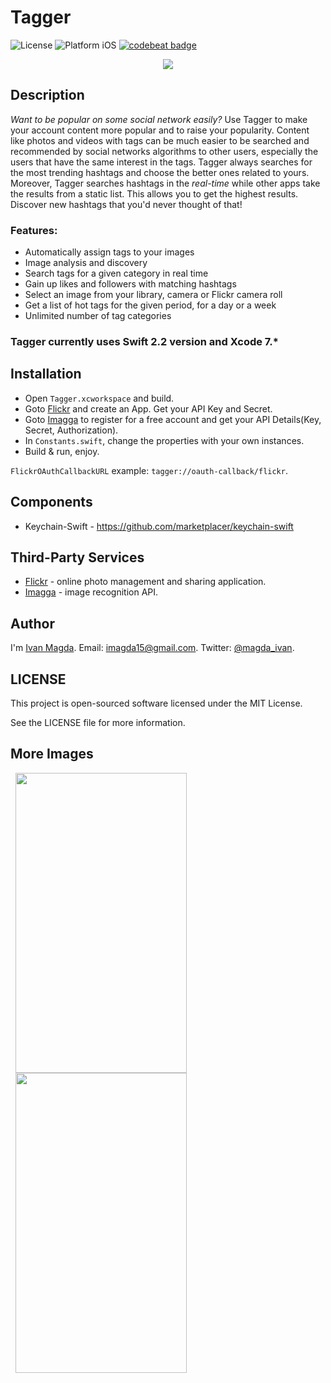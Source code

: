 # Tagger

![License](https://img.shields.io/npm/l/express.svg)
![Platform iOS](https://img.shields.io/badge/platform-iOS-blue.svg)
[![codebeat badge](https://codebeat.co/badges/8192c79c-edcb-4974-8765-5ec515b414fe)](https://codebeat.co/projects/github-com-vanyaland-tagger)

<p align="center">
  <img src="https://github.com/vanyaland/Tagger/blob/master/Screenshots/main.png"/>
</p>

## Description

*Want to be popular on some social network easily?* Use Tagger to make your account content more popular and to raise your popularity.
Content like photos and videos with tags can be much easier to be searched and recommended by social networks algorithms to other users, especially the users that have the same interest in the tags. Tagger always searches for the most trending hashtags and choose the better ones related to yours. Moreover, Tagger searches hashtags in the *real-time* while other apps take the results from a static list. This allows you to get the highest results. Discover new hashtags that you'd never thought of that!

### Features:
- Automatically assign tags to your images
- Image analysis and discovery
- Search tags for a given category in real time
- Gain up likes and followers with matching hashtags
- Select an image from your library, camera or Flickr camera roll
- Get a list of hot tags for the given period, for a day or a week
- Unlimited number of tag categories

### Tagger currently uses Swift 2.2 version and Xcode 7.*

## Installation
- Open `Tagger.xcworkspace` and build.
- Goto [Flickr](https://www.flickr.com/services/apps/create/) and create an App.
Get your API Key and Secret.
- Goto [Imagga](https://imagga.com/) to register for a free account and get your API Details(Key, Secret, Authorization).
- In `Constants.swift`, change the properties with your own instances.
- Build & run, enjoy.

`FlickrOAuthCallbackURL` example: `tagger://oauth-callback/flickr`.

## Components
- Keychain-Swift - https://github.com/marketplacer/keychain-swift

## Third-Party Services
- [Flickr](https://www.flickr.com/services/api/) - online photo management and sharing application.
- [Imagga](https://imagga.com/) - image recognition API.

## Author
I'm [Ivan Magda](https://www.facebook.com/ivan.magda).
Email: [imagda15@gmail.com](mailto:imagda15@gmail.com).
Twitter: [@magda_ivan](https://twitter.com/magda_ivan).

## LICENSE
This project is open-sourced software licensed under the MIT License.

See the LICENSE file for more information.

## More Images
<img src="https://github.com/vanyaland/Tagger/blob/master/Screenshots/tagging.png"
width="274" height="480" hspace="8">
<img src="https://github.com/vanyaland/Tagger/blob/master/Screenshots/results.png"
width="274" height="480" hspace="8">
